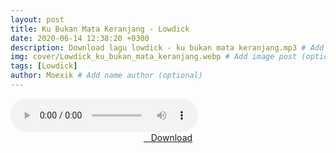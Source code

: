 ```yaml
---
layout: post
title: Ku Bukan Mata Keranjang - Lowdick
date: 2020-06-14 12:38:20 +0300
description: Download lagu lowdick - ku bukan mata keranjang.mp3 # Add post description (optional)
img: cover/Lowdick_ku_bukan_mata_keranjang.webp # Add image post (optional)
tags: [Lowdick]
author: Moexik # Add name author (optional)
---
```


<audio class='js-player' style="--plyr-color-main: #212121;" controls>
<source src="https://drive.google.com/uc?authuser=0&id=18_gdICTIJzSxHMtBxJqmnd42GjfnEwiZ&export=download" type="audio/mp3">
</audio><br />

<center>
<a href="/dl/kubukanmatakeranjang-lowdick/" ><i class="fa fa-caret-down" aria-hidden="true"></i>&nbsp; &nbsp;Download</a>
</center><br />
